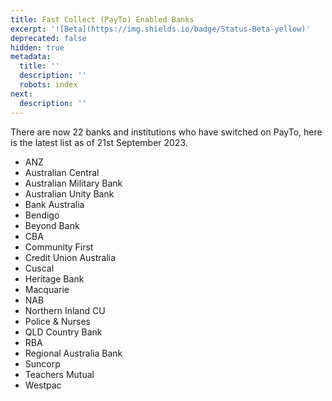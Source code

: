 ```yaml
---
title: Fast Collect (PayTo) Enabled Banks
excerpt: '![Beta](https://img.shields.io/badge/Status-Beta-yellow)'
deprecated: false
hidden: true
metadata:
  title: ''
  description: ''
  robots: index
next:
  description: ''
---
```

There are now 22 banks and institutions who have switched on PayTo, here is the latest list as of 21st September 2023.

- ANZ
- Australian Central
- Australian Military Bank
- Australian Unity Bank
- Bank Australia
- Bendigo
- Beyond Bank
- CBA
- Community First
- Credit Union Australia
- Cuscal
- Heritage Bank
- Macquarie
- NAB
- Northern Inland CU
- Police & Nurses
- QLD Country Bank
- RBA
- Regional Australia Bank
- Suncorp
- Teachers Mutual
- Westpac